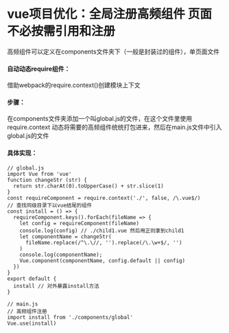 

# vue项目优化：全局注册高频组件 页面不必按需引用和注册

高频组件可以定义在components文件夹下（一般是封装过的组件），单页面文件

#### 自动动态require组件：

借助webpack的require.context()创建模块上下文

#### 步骤：

在components文件夹添加一个叫global.js的文件，在这个文件里使用require.context 动态将需要的高频组件统统打包进来，然后在main.js文件中引入global.js的文件

#### 具体实现：

```
// global.js
import Vue from 'vue'
function changeStr (str) {
  return str.charAt(0).toUpperCase() + str.slice(1)
}
const requireComponent = require.context('./', false, /\.vue$/)
// 查找同级目录下以vue结尾的组件
const install = () => {
  requireComponent.keys().forEach(fileName => {
    let config = requireComponent(fileName)
    console.log(config) // ./child1.vue 然后用正则拿到child1
    let componentName = changeStr(
      fileName.replace(/^\.\//, '').replace(/\.\w+$/, '')
    )
    console.log(componentName);
    Vue.component(componentName, config.default || config)
  })
}
export default {
  install // 对外暴露install方法
}
```

```
// main.js
// 高频组件注册
import install from './components/global'
Vue.use(install)
```